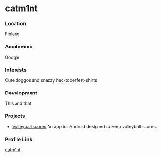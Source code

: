 # catm1nt

### Location

Finland

### Academics

Google

### Interests

Cute doggos and snazzy hacktoberfest-shirts

### Development

This and that

### Projects

- [Volleyball scores](https://github.com/Catm1nt/Volleyballscores) An app for Android designed to keep volleyball scores. 

### Profile Link

[catm1nt](https://github.com/Catm1nt)
